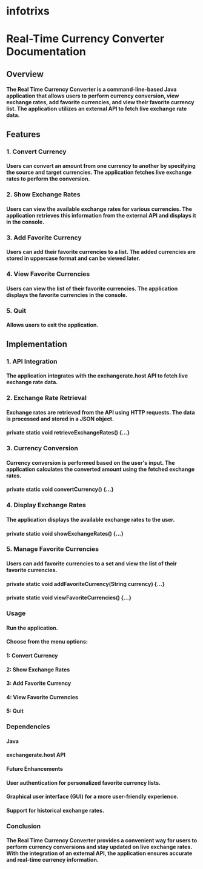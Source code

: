 # infotrixs
# Real-Time Currency Converter Documentation
## Overview
#### The Real Time Currency Converter is a command-line-based Java application that allows users to perform currency conversion, view exchange rates, add favorite currencies, and view their favorite currency list. The application utilizes an external API to fetch live exchange rate data.

## Features
### 1. Convert Currency
#### Users can convert an amount from one currency to another by specifying the source and target currencies. The application fetches live exchange rates to perform the conversion.

### 2. Show Exchange Rates
#### Users can view the available exchange rates for various currencies. The application retrieves this information from the external API and displays it in the console.

### 3. Add Favorite Currency
#### Users can add their favorite currencies to a list. The added currencies are stored in uppercase format and can be viewed later.

### 4. View Favorite Currencies
#### Users can view the list of their favorite currencies. The application displays the favorite currencies in the console.

### 5. Quit
#### Allows users to exit the application.

## Implementation
### 1. API Integration
#### The application integrates with the exchangerate.host API to fetch live exchange rate data.

### 2. Exchange Rate Retrieval
#### Exchange rates are retrieved from the API using HTTP requests. The data is processed and stored in a JSON object.
#### private static void retrieveExchangeRates() {...}

### 3. Currency Conversion
#### Currency conversion is performed based on the user's input. The application calculates the converted amount using the fetched exchange rates.
#### private static void convertCurrency() {...}

### 4. Display Exchange Rates
#### The application displays the available exchange rates to the user.
#### private static void showExchangeRates() {...}

### 5. Manage Favorite Currencies
#### Users can add favorite currencies to a set and view the list of their favorite currencies.
#### private static void addFavoriteCurrency(String currency) {...}
#### private static void viewFavoriteCurrencies() {...}

### Usage
#### Run the application.
#### Choose from the menu options:
#### 1: Convert Currency
#### 2: Show Exchange Rates
#### 3: Add Favorite Currency
#### 4: View Favorite Currencies
#### 5: Quit

### Dependencies
#### Java
#### exchangerate.host API
#### Future Enhancements
#### User authentication for personalized favorite currency lists.
#### Graphical user interface (GUI) for a more user-friendly experience.
#### Support for historical exchange rates.

### Conclusion
#### The Real Time Currency Converter provides a convenient way for users to perform currency conversions and stay updated on live exchange rates. With the integration of an external API, the application ensures accurate and real-time currency information.
